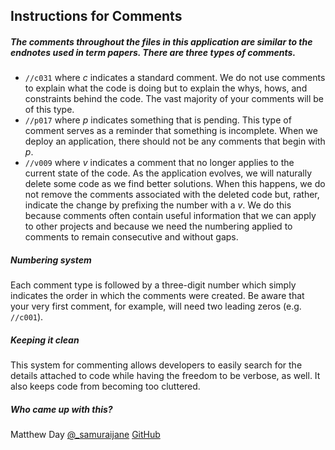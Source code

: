 ## Instructions for Comments

##### The comments throughout the files in this application are similar to the endnotes used in term papers. There are three types of comments.

  * ` //c031 ` where _c_ indicates a standard comment. We do not use comments to explain what the code is doing but to explain the whys, hows, and constraints behind the code. The vast majority of your comments will be of this type.
  * ` //p017 ` where _p_ indicates something that is pending. This type of comment serves as a reminder that something is incomplete. When we deploy an application, there should not be any comments that begin with _p_.
  * ` //v009 ` where _v_ indicates a comment that no longer applies to the current state of the code. As the application evolves, we will naturally delete some code as we find better solutions. When this happens, we do not remove the comments associated with the deleted code but, rather, indicate the change by prefixing the number with a _v_. We do this because comments often contain useful information that we can apply to other projects and because we need the numbering applied to comments to remain consecutive and without gaps.

##### Numbering system
Each comment type is followed by a three-digit number which simply indicates the order in which the comments were created. Be aware that your very first comment, for example, will need two leading zeros (e.g. ` //c001 `).

##### Keeping it clean
This system for commenting allows developers to easily search for the details attached to code while having the freedom to be verbose, as well. It also keeps code from becoming too cluttered.

##### Who came up with this?
Matthew Day
[\@_samuraijane](https://twitter.com/_samuraijane/)
[GitHub](https://github.com/samuraijane/)
